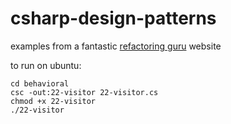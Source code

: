 # csharp-design-patterns

examples from a fantastic [refactoring guru](https://refactoring.guru/design-patterns) website

to run on ubuntu:

```
cd behavioral
csc -out:22-visitor 22-visitor.cs
chmod +x 22-visitor
./22-visitor
```
